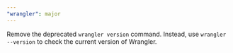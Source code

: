```yaml
---
"wrangler": major
---
```


Remove the deprecated `wrangler version` command. Instead, use `wrangler --version` to check the current version of Wrangler.
